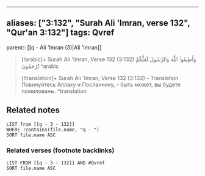 
---
aliases: ["3:132", "Surah Ali 'Imran, verse 132", "Qur'an 3:132"]
tags: Qvref
---

parent:: [[q - Ali 'Imran (3)|Ali 'Imran]]

> [!arabic]+ Surah Ali 'Imran, Verse 132 (3:132)
> <span class="quran-arabic">وَأَطِيعُوا۟ ٱللَّهَ وَٱلرَّسُولَ لَعَلَّكُمْ تُرْحَمُونَ</span>
^arabic

> [!translation]+ Surah Ali 'Imran, Verse 132 (3:132) - Translation
> Повинуйтесь Аллаху и Посланнику, - быть может, вы будете помилованы.
^translation



## Related notes
```dataview
LIST from [[q - 3 - 132]]
WHERE !contains(file.name, "q - ")
SORT file.name ASC
```

### Related verses (footnote backlinks)
```dataview
LIST FROM [[q - 3 - 132]] AND #Qvref
SORT file.name ASC
```


